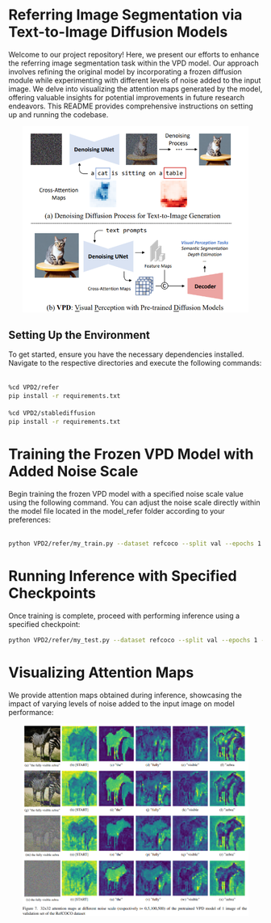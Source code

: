 # Referring Image Segmentation via Text-to-Image Diffusion Models

Welcome to our project repository! Here, we present our efforts to enhance the referring image segmentation task within the VPD model. Our approach involves refining the original model by incorporating a frozen diffusion module while experimenting with different levels of noise added to the input image. We delve into visualizing the attention maps generated by the model, offering valuable insights for potential improvements in future research endeavors. This README provides comprehensive instructions on setting up and running the codebase.

<div style="text-align:center;">
    <img src="https://github.com/melvinsevi/MVA-Project-Unleashing-Text-to-Image-Diffusion-Models-for-Visual-Perception/blob/main/VPDgit.png?raw=true" alt="Alt Text" width="450"/>
</div>

## Setting Up the Environment

To get started, ensure you have the necessary dependencies installed. Navigate to the respective directories and execute the following commands:

```bash

%cd VPD2/refer
pip install -r requirements.txt

%cd VPD2/stablediffusion
pip install -r requirements.txt
```

# Training the Frozen VPD Model with Added Noise Scale

Begin training the frozen VPD model with a specified noise scale value using the following command. You can adjust the noise scale directly within the model file located in the model_refer folder according to your preferences:

```bash

python VPD2/refer/my_train.py --dataset refcoco --split val --epochs 1 --batch-size 4 --workers 4 --img_size 512
```

# Running Inference with Specified Checkpoints

Once training is complete, proceed with performing inference using a specified checkpoint:

```bash
python VPD2/refer/my_test.py --dataset refcoco --split val --epochs 1 --workers 4 --img_size 512

```

# Visualizing Attention Maps

We provide attention maps obtained during inference, showcasing the impact of varying levels of noise added to the input image on model performance:

<div style="text-align:center;">
    <img src="https://github.com/melvinsevi/MVA-Project-Unleashing-Text-to-Image-Diffusion-Models-for-Visual-Perception/blob/main/VPD2/VPD_img.png?raw=true" alt="Alt Text" width="450"/>
</div> 
